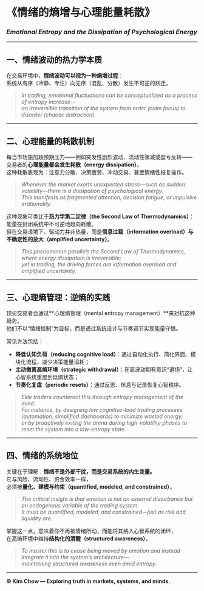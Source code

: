 # 《情绪的熵增与心理能量耗散》  
### *Emotional Entropy and the Dissipation of Psychological Energy*

---

## 一、情绪波动的热力学本质  
在交易环境中，**情绪波动可以视为一种熵增过程**：  
系统从有序（冷静、专注）向无序（混乱、分散）发生不可逆的跃迁。  

> *In trading, emotional fluctuations can be conceptualized as a process of entropy increase—*  
> *an irreversible transition of the system from order (calm focus) to disorder (chaotic distraction).*

---

## 二、心理能量的耗散机制  
每当市场施加超预期压力——例如突发性剧烈波动、流动性骤减或盈亏反转——  
交易者的**心理能量都会发生耗散（energy dissipation）**。  
这种耗散表现为：注意力分散、决策疲劳、冲动交易、甚至情绪性报复操作。  

> *Whenever the market exerts unexpected stress—such as sudden volatility—there is a dissipation of psychological energy.*  
> *This manifests as fragmented attention, decision fatigue, or impulsive irrationality.*

这种现象可类比于**热力学第二定律（the Second Law of Thermodynamics）**：  
能量在封闭系统中不可逆地趋向耗散。  
但在交易语境下，驱动力并非热量，而是**信息过载（information overload）**与**不确定性的放大（amplified uncertainty）**。  

> *This phenomenon parallels the Second Law of Thermodynamics, where energy dissipation is irreversible;*  
> *yet in trading, the driving forces are information overload and amplified uncertainty.*

---

## 三、心理熵管理：逆熵的实践  
顶尖交易者会通过**心理熵管理（mental entropy management）**来对抗这种趋势。  
他们不以“情绪控制”为目标，而是通过系统设计与节奏调节实现能量守恒。  

常见方法包括：  
- **降低认知负荷（reducing cognitive load）**：通过自动化执行、简化界面、模块化流程，减少决策能量消耗；  
- **主动撤离高熵环境（strategic withdrawal）**：在高波动期有意识“退场”，让心智系统重置到低熵状态；  
- **节奏化复盘（periodic resets）**：通过反思、休息与记录恢复心智秩序。  

> *Elite traders counteract this through entropy management of the mind.*  
> *For instance, by designing low cognitive-load trading processes (automation, simplified dashboards) to minimize wasted energy;*  
> *or by proactively exiting the arena during high-volatility phases to reset the system into a low-entropy state.*

---

## 四、情绪的系统地位  
关键在于理解：**情绪不是外部干扰，而是交易系统的内生变量。**  
它与风险、流动性、资金效率一样，  
必须被**量化、建模与约束（quantified, modeled, and constrained）**。  

> *The critical insight is that emotion is not an external disturbance but an endogenous variable of the trading system.*  
> *It must be quantified, modeled, and constrained—just as risk and liquidity are.*

掌握这一点，意味着你不再被情绪所动，而能将其纳入心智系统的闭环，  
在高熵环境中维持**结构化的清醒（structured awareness）**。  

> *To master this is to cease being moved by emotion and instead integrate it into the system’s architecture—*  
> *maintaining structured awareness even amid entropy.*

---

**© Kim Chow — Exploring truth in markets, systems, and minds.**

